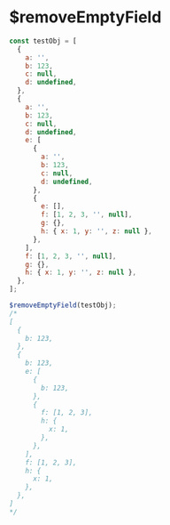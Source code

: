 # $removeEmptyField

<ContainerBox title="介绍">
<template #desc>
过滤掉无意义的值
</template>
</ContainerBox>

<ContainerBox title="基础用法">

```js
const testObj = [
  {
    a: '',
    b: 123,
    c: null,
    d: undefined,
  },
  {
    a: '',
    b: 123,
    c: null,
    d: undefined,
    e: [
      {
        a: '',
        b: 123,
        c: null,
        d: undefined,
      },
      {
        e: [],
        f: [1, 2, 3, '', null],
        g: {},
        h: { x: 1, y: '', z: null },
      },
    ],
    f: [1, 2, 3, '', null],
    g: {},
    h: { x: 1, y: '', z: null },
  },
];

$removeEmptyField(testObj);
/*
[
  {
    b: 123,
  },
  {
    b: 123,
    e: [
      {
        b: 123,
      },
      {
        f: [1, 2, 3],
        h: {
          x: 1,
        },
      },
    ],
    f: [1, 2, 3],
    h: {
      x: 1,
    },
  },
]
*/
```

<ShowCode>
<template #codes>

```js
export function $removeEmptyField(data, excludes = ['', null, undefined]) {
  let newObj = {};
  if (typeof data === 'string') {
    data = JSON.parse(data);
  }
  if (data instanceof Array) {
    newObj = [];
  }
  if (data instanceof Object) {
    for (const attr in data) {
      if (!excludes.includes(data[attr])) {
        if (data[attr] instanceof Object) {
          if (JSON.stringify(data[attr]) === '{}' || JSON.stringify(data[attr]) === '[]') {
            continue;
          }
          newObj[attr] = $removeEmptyField(data[attr]);
        } else if (
          typeof data[attr] === 'string' &&
          ((data[attr].indexOf('{') > -1 && data[attr].indexOf('}') > -1) ||
            (data[attr].indexOf('[') > -1 && data[attr].indexOf(']') > -1))
        ) {
          try {
            const attrObj = JSON.parse(data[attr]);
            if (attrObj instanceof Object) {
              newObj[attr] = $removeEmptyField(attrObj);
            }
          } catch (e) {
            newObj[attr] = data[attr];
          }
        } else {
          newObj[attr] = data[attr];
        }
      }
    }
  }
  return newObj;
}
```

</template>
</ShowCode>
</ContainerBox>

<ContainerBox title="Params">
<template #desc>

| 参数     | 说明                 | 类型            | 可选值                             |
| -------- | -------------------- | --------------- | ---------------------------------- |
| data     | 传递要进行过滤的数据 | Array \| Object | -                                  |
| excludes | 要过滤的参数         | Array           | ["" \| null \| undefined] （多选） |

</template>
</ContainerBox>

